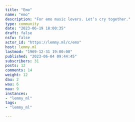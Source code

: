```yaml
---
title: "Emo" 
name: "emo"
description: "For emo music lovers. Let’s cry together."
type: community
date: "2023-06-19 18:00:35"
draft: false
nsfw: false
actor_id: "https://lemmy.ml/c/emo"
host: lemmy.ml
lastmod: "1969-12-31 19:00:00"
published: "2023-06-04 09:44:45"
subscribers: 31
posts: 12
comments: 14
weight: 12
dau: 2
wau: 6
mau: 9
instances:
- "lemmy_ml"
tags: 
- "lemmy_ml"

---
```

